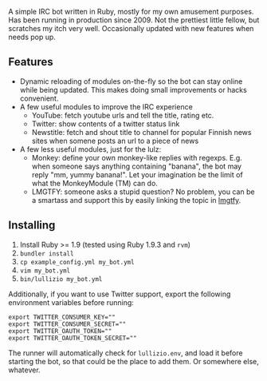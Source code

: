 A simple IRC bot written in Ruby, mostly for my own amusement purposes. Has
been running in production since 2009. Not the prettiest little fellow, but
scratches my itch very well. Occasionally updated with new features when needs
pop up.

Features
--------
* Dynamic reloading of modules on-the-fly so the bot can stay online while being
  updated. This makes doing small improvements or hacks convenient.
* A few useful modules to improve the IRC experience
  * YouTube: fetch youtube urls and tell the title, rating etc.
  * Twitter: show contents of a twitter status link
  * Newstitle: fetch and shout title to channel for popular Finnish news sites
    when somene posts an url to a piece of news
* A few less useful modules, just for the lulz:
  * Monkey: define your own monkey-like replies with regexps. E.g. when someone says anything
    containing "banana", the bot may reply "mm, yummy banana!". Let your imagination
    be the limit of what the MonkeyModule (TM) can do.
  * LMGTFY: someone asks a stupid question? No problem, you can be a smartass and
    support this by easily linking the topic in [lmgtfy](http://lmgtfy.com/?q=lmgtfy).

Installing
----------

1. Install Ruby >= 1.9 (tested using Ruby 1.9.3 and `rvm`)
2. `bundler install`
3. `cp example_config.yml my_bot.yml`
4. `vim my_bot.yml`
5. `bin/lullizio my_bot.yml`

Additionally, if you want to use Twitter support, export the following
environment variables before running:

```
export TWITTER_CONSUMER_KEY=""
export TWITTER_CONSUMER_SECRET=""
export TWITTER_OAUTH_TOKEN=""
export TWITTER_OAUTH_TOKEN_SECRET=""
```

The runner will automatically check for `lullizio.env`, and load it before
starting the bot, so that could be the place to add them. Or somewhere else,
whatever.
